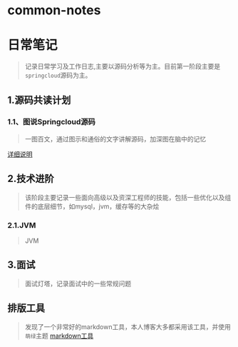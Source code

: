 # common-notes
# 日常笔记
> 记录日常学习及工作日志,主要以源码分析等为主。目前第一阶段主要是`springcloud`源码为主。
## 1.源码共读计划
### 1.1、图说Springcloud源码
> 一图百文，通过图示和通俗的文字讲解源码，加深图在脑中的记忆

[详细说明](../源码共读计划/../common-notes/源码共读计划/springcloud/总览.md)

## 2.技术进阶
> 该阶段主要记录一些面向高级以及资深工程师的技能，包括一些优化以及组件的底层细节，如mysql，jvm，缓存等的大杂烩
### 2.1.JVM
> JVM



## 3.面试
> 面试灯塔，记录面试中的一些常规问题

## 排版工具
> 发现了一个非常好的markdown工具，本人博客大多都采用该工具，并使用`萌绿`主题
[markdown工具](https://www.mdnice.com/)